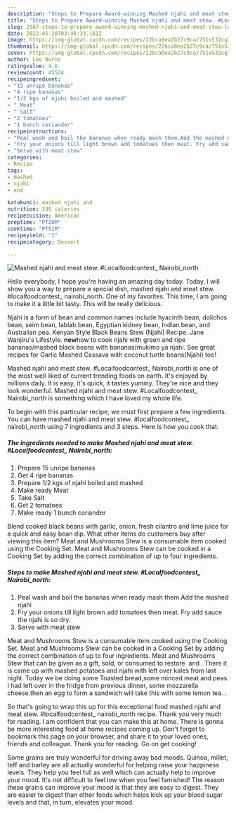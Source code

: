 ```yaml
---
description: "Steps to Prepare Award-winning Mashed njahi and meat stew. #Localfoodcontest_ Nairobi_north"
title: "Steps to Prepare Award-winning Mashed njahi and meat stew. #Localfoodcontest_ Nairobi_north"
slug: 2587-steps-to-prepare-award-winning-mashed-njahi-and-meat-stew-localfoodcontest-nairobi-north
date: 2022-05-20T03:46:33.181Z
image: https://img-global.cpcdn.com/recipes/22bca8ea2b27c9ca/751x532cq70/mashed-njahi-and-meat-stew-localfoodcontest_-nairobi_north-recipe-main-photo.jpg
thumbnail: https://img-global.cpcdn.com/recipes/22bca8ea2b27c9ca/751x532cq70/mashed-njahi-and-meat-stew-localfoodcontest_-nairobi_north-recipe-main-photo.jpg
cover: https://img-global.cpcdn.com/recipes/22bca8ea2b27c9ca/751x532cq70/mashed-njahi-and-meat-stew-localfoodcontest_-nairobi_north-recipe-main-photo.jpg
author: Leo Burns
ratingvalue: 4.6
reviewcount: 45524
recipeingredient:
- "15 unripe bananas"
- "4 ripe bananas"
- "1/2 kgs of njahi boiled and mashed"
- " Meat"
- " Salt"
- "2 tomatoes"
- "1 bunch coriander"
recipeinstructions:
- "Peal wash and boil the bananas when ready mash them.Add the mashed njahi"
- "Fry your onions till light brown add tomatoes then meat. Fry add sauce the njahi is so dry."
- "Serve with meat stew"
categories:
- Recipe
tags:
- mashed
- njahi
- and

katakunci: mashed njahi and 
nutrition: 230 calories
recipecuisine: American
preptime: "PT28M"
cooktime: "PT51M"
recipeyield: "1"
recipecategory: Dessert

---
```



![Mashed njahi and meat stew. #Localfoodcontest_ Nairobi_north](https://img-global.cpcdn.com/recipes/22bca8ea2b27c9ca/751x532cq70/mashed-njahi-and-meat-stew-localfoodcontest_-nairobi_north-recipe-main-photo.jpg)

Hello everybody, I hope you're having an amazing day today. Today, I will show you a way to prepare a special dish, mashed njahi and meat stew. #localfoodcontest_ nairobi_north. One of my favorites. This time, I am going to make it a little bit tasty. This will be really delicious.

Njahi is a form of bean and common names include hyacinth bean, dolichos bean, seim bean, lablab bean, Egyptian kidney bean, Indian bean, and Australian pea. Kenyan Style Black Beans Stew (Njahi) Recipe. Jane Wanjiru&#39;s Lifestyle. **new**how to cook njahi with green and ripe bananas/mashed black beans with bananas/mukimo ya njahi. See great recipes for Garlic Mashed Cassava with coconut turtle beans(Njahi) too!

Mashed njahi and meat stew. #Localfoodcontest_ Nairobi_north is one of the most well liked of current trending foods on earth. It's enjoyed by millions daily. It is easy, it's quick, it tastes yummy. They're nice and they look wonderful. Mashed njahi and meat stew. #Localfoodcontest_ Nairobi_north is something which I have loved my whole life.


To begin with this particular recipe, we must first prepare a few ingredients. You can have mashed njahi and meat stew. #localfoodcontest_ nairobi_north using 7 ingredients and 3 steps. Here is how you cook that.

<!--inarticleads1-->

##### The ingredients needed to make Mashed njahi and meat stew. #Localfoodcontest_ Nairobi_north:

1. Prepare 15 unripe bananas
1. Get 4 ripe bananas
1. Prepare 1/2 kgs of njahi boiled and mashed
1. Make ready  Meat
1. Take  Salt
1. Get 2 tomatoes
1. Make ready 1 bunch coriander


Blend cooked black beans with garlic, onion, fresh cilantro and lime juice for a quick and easy bean dip. What other items do customers buy after viewing this item? Meat and Mushrooms Stew is a consumable item cooked using the Cooking Set. Meat and Mushrooms Stew can be cooked in a Cooking Set by adding the correct combination of up to four ingredients. 

<!--inarticleads2-->

##### Steps to make Mashed njahi and meat stew. #Localfoodcontest_ Nairobi_north:

1. Peal wash and boil the bananas when ready mash them.Add the mashed njahi
1. Fry your onions till light brown add tomatoes then meat. Fry add sauce the njahi is so dry.
1. Serve with meat stew


Meat and Mushrooms Stew is a consumable item cooked using the Cooking Set. Meat and Mushrooms Stew can be cooked in a Cooking Set by adding the correct combination of up to four ingredients. Meat and Mushrooms Stew that can be given as a gift, sold, or consumed to restore ⁠⁠ and ⁠⁠. There it is came up with mashed potatoes and njahi with left over kales from last night. Today we be doing some Toasted bread,some minced meat and peas I had left over in the fridge from previous dinner, some mozzarella cheese.then an egg to form a sandwich will take this with some lemon tea. . 

So that's going to wrap this up for this exceptional food mashed njahi and meat stew. #localfoodcontest_ nairobi_north recipe. Thank you very much for reading. I am confident that you can make this at home. There is gonna be more interesting food at home recipes coming up. Don't forget to bookmark this page on your browser, and share it to your loved ones, friends and colleague. Thank you for reading. Go on get cooking!

Some grains are truly wonderful for driving away bad moods. Quinoa, millet, teff and barley are all actually wonderful for helping raise your happiness levels. They help you feel full as well which can actually help to improve your mood. It's not difficult to feel low when you feel famished! The reason these grains can improve your mood is that they are easy to digest. They are easier to digest than other foods which helps kick up your blood sugar levels and that, in turn, elevates your mood.
